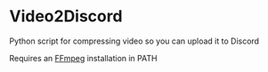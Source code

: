 # Video2Discord
Python script for compressing video so you can upload it to Discord

Requires an [FFmpeg](https://ffmpeg.org/download.html) installation in PATH
